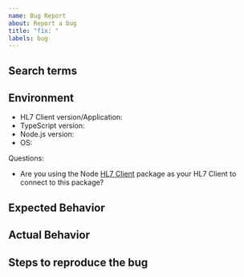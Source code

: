 ```yaml
---
name: Bug Report
about: Report a bug
title: "fix: "
labels: bug
---
```


## Search terms

<!-- Include keywords that might help others with the same problem find this issue -->

## Environment

-   HL7 Client version/Application:
-   TypeScript version:
-   Node.js version:
-   OS:

Questions:

- Are you using the Node [HL7 Client](https://github.com/Bugs5382/node-hl7-client) package as your HL7 Client to connect to this package?

## Expected Behavior

<!-- How did you expect HL7 Server to work? -->

## Actual Behavior

<!-- What does HL7 Server fail to do? -->

## Steps to reproduce the bug

<!--

Please provide the code causing the issue, as comprehensively as possible. 
If the issue is related to a specific HL7 message, please include the actual
Message you sent. Ensure that any sensitive information is scrubbed and sanitized before sharing.

-->

